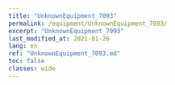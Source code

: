 ```yaml
---
title: "UnknownEquipment_7093"
permalink: /equipment/UnknownEquipment_7093/
excerpt: "UnknownEquipment_7093"
last_modified_at: 2021-01-26
lang: en
ref: "UnknownEquipment_7093.md"
toc: false
classes: wide
---
```


